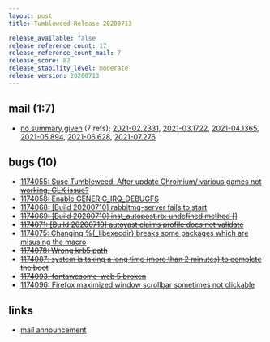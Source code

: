 ```yaml
---
layout: post
title: Tumbleweed Release 20200713

release_available: false
release_reference_count: 17
release_reference_count_mail: 7
release_score: 82
release_stability_level: moderate
release_version: 20200713
---
```


## mail (1:7)

- [no summary given](https://lists.opensuse.org/archives/list/factory@lists.opensuse.org/thread/WFJLJ3A5745UDZ26YCPXQZZ54WMCL2CB) (7 refs); [2021-02.2331](https://lists.opensuse.org/archives/list/factory@lists.opensuse.org/thread/WFJLJ3A5745UDZ26YCPXQZZ54WMCL2CB), [2021-03.1722](https://lists.opensuse.org/archives/list/factory@lists.opensuse.org/thread/WFJLJ3A5745UDZ26YCPXQZZ54WMCL2CB), [2021-04.1365](https://lists.opensuse.org/archives/list/factory@lists.opensuse.org/thread/WFJLJ3A5745UDZ26YCPXQZZ54WMCL2CB), [2021-05.894](https://lists.opensuse.org/archives/list/factory@lists.opensuse.org/thread/WFJLJ3A5745UDZ26YCPXQZZ54WMCL2CB), [2021-06.628](https://lists.opensuse.org/archives/list/factory@lists.opensuse.org/thread/WFJLJ3A5745UDZ26YCPXQZZ54WMCL2CB), [2021-07.276](https://lists.opensuse.org/archives/list/factory@lists.opensuse.org/thread/WFJLJ3A5745UDZ26YCPXQZZ54WMCL2CB)

## bugs (10)

<!--more-->

- ~~[1174055: Suse Tumbleweed: After update Chromium/ various games not working. GLX issue?](https://bugzilla.opensuse.org/show_bug.cgi?id=1174055)~~
- ~~[1174058: Enable GENERIC_IRQ_DEBUGFS](https://bugzilla.opensuse.org/show_bug.cgi?id=1174058)~~
- [1174068: \[Build 20200710\] rabbitmq-server fails to start](https://bugzilla.opensuse.org/show_bug.cgi?id=1174068)
- ~~[1174069: \[Build 20200710\] inst_autopost.rb: undefined method \[\]](https://bugzilla.opensuse.org/show_bug.cgi?id=1174069)~~
- ~~[1174071: \[Build 20200710\] autoyast claims profile does not validate](https://bugzilla.opensuse.org/show_bug.cgi?id=1174071)~~
- [1174075: Changing %{_libexecdir} breaks some packages which are misusing the macro](https://bugzilla.opensuse.org/show_bug.cgi?id=1174075)
- ~~[1174078: Wrong krb5 path](https://bugzilla.opensuse.org/show_bug.cgi?id=1174078)~~
- ~~[1174087: system is taking a long time (more than 2 minutes) to complete the boot](https://bugzilla.opensuse.org/show_bug.cgi?id=1174087)~~
- ~~[1174093: fontawesome-web 5 broken](https://bugzilla.opensuse.org/show_bug.cgi?id=1174093)~~
- [1174096: Firefox maximized window scrollbar sometimes not clickable](https://bugzilla.opensuse.org/show_bug.cgi?id=1174096)



## links

- [mail announcement](https://lists.opensuse.org/archives/list/factory@lists.opensuse.org/thread/WFJLJ3A5745UDZ26YCPXQZZ54WMCL2CB)
